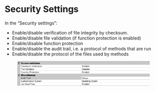 # Security Settings

In the “Security settings”:

* Enable/disable verification of file integrity by checksum.
* Enable/disable file validation (if function protection is enabled)
* Enable/disable function protection
* Enable/disable the audit trail, i.e. a protocol of methods that are run
* Enable/disable the protocol of the files used by methods

<figure><img src="../../.gitbook/assets/image (6) (1) (1) (1) (1).png" alt=""><figcaption></figcaption></figure>
